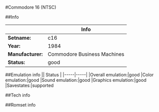 #Commodore 16 (NTSC)

##Info

||Info|
|-----|-----|
|**Setname:**|c16
|**Year:**|1984
|**Manufacturer:**|Commodore Business Machines
|**Status:**|good

##Emulation info
|| Status |
|-----|-----|
|Overall emulation:|good
|Color emulation:|good
|Sound emulation:|good
|Graphics emulation:|good
|Savestates:|supported

##Tech info

##Romset info

<!--- START OF EDITED COMMENT DO NOT TOUCH TEXT ABOVE-->
